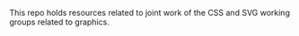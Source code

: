 This repo holds resources related to joint work of the CSS and SVG working
groups related to graphics.

